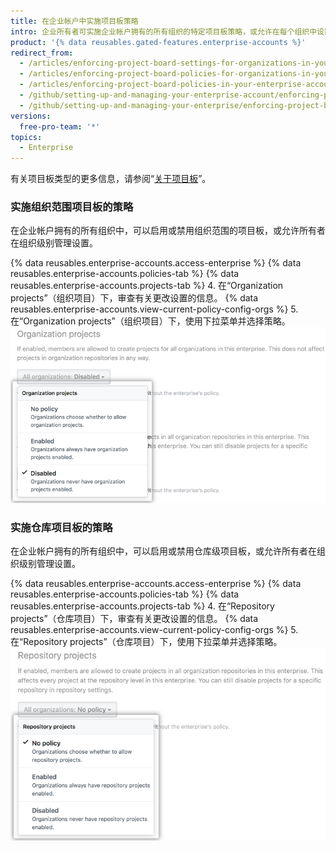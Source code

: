 ```yaml
---
title: 在企业帐户中实施项目板策略
intro: 企业所有者可实施企业帐户拥有的所有组织的特定项目板策略，或允许在每个组织中设置策略。
product: '{% data reusables.gated-features.enterprise-accounts %}'
redirect_from:
  - /articles/enforcing-project-board-settings-for-organizations-in-your-business-account/
  - /articles/enforcing-project-board-policies-for-organizations-in-your-enterprise-account/
  - /articles/enforcing-project-board-policies-in-your-enterprise-account
  - /github/setting-up-and-managing-your-enterprise-account/enforcing-project-board-policies-in-your-enterprise-account
  - /github/setting-up-and-managing-your-enterprise/enforcing-project-board-policies-in-your-enterprise-account
versions:
  free-pro-team: '*'
topics:
  - Enterprise
---
```


有关项目板类型的更多信息，请参阅“[关于项目板](/articles/about-project-boards)”。

### 实施组织范围项目板的策略

在企业帐户拥有的所有组织中，可以启用或禁用组织范围的项目板，或允许所有者在组织级别管理设置。

{% data reusables.enterprise-accounts.access-enterprise %}
{% data reusables.enterprise-accounts.policies-tab %}
{% data reusables.enterprise-accounts.projects-tab %}
4. 在“Organization projects”（组织项目）下，审查有关更改设置的信息。 {% data reusables.enterprise-accounts.view-current-policy-config-orgs %}
5. 在“Organization projects”（组织项目）下，使用下拉菜单并选择策略。 ![带有组织项目板策略选项的下拉菜单](/assets/images/help/business-accounts/organization-projects-policy-drop-down.png)

### 实施仓库项目板的策略

在企业帐户拥有的所有组织中，可以启用或禁用仓库级项目板，或允许所有者在组织级别管理设置。

{% data reusables.enterprise-accounts.access-enterprise %}
{% data reusables.enterprise-accounts.policies-tab %}
{% data reusables.enterprise-accounts.projects-tab %}
4. 在“Repository projects”（仓库项目）下，审查有关更改设置的信息。 {% data reusables.enterprise-accounts.view-current-policy-config-orgs %}
5. 在“Repository projects”（仓库项目）下，使用下拉菜单并选择策略。 ![带有仓库项目板策略选项的下拉菜单](/assets/images/help/business-accounts/repository-projects-policy-drop-down.png)
